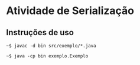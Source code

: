 # Atividade de Serialização

## Instruções de uso

```~$ javac -d bin src/exemplo/*.java```

```~$ java -cp bin exemplo.Exemplo```
